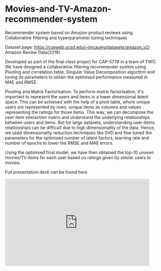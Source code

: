 # Movies-and-TV-Amazon-recommender-system
Recommender system based on Amazon product reviews using Collaborative filtering and hyperparameter tuning techniques

Dataset page: https://cseweb.ucsd.edu/~jmcauley/datasets/amazon_v2/ Amazon Review Data(2018)

Developed as part of the final class project for CAP-5778 in a team of TWO.
We have designed a collaborative filtering recommender system using Pivoting and correlation table, Singular Value Decomposition algorithm and tuning its parameters to obtain the optimised performance measured in MAE and RMSE.

Pivoting and Matrix Factorisation:
To perform matrix factorisation, it's important to represent the users and items in a lower dimensional latent space. This can be achieved with the help of a pivot table, where unique users are represented by rows, unique items as columns and values representing the ratings for those items. This way, we can decompose the user-item interaction matrix and understand the underlying relationships between users and items.
But for large datasets, understanding user-items relationships can be difficult due to high dimensionality of the data. Hence, we used dimensionality reduction techniques like SVD and fine-tuned the parameters for the optimised number of latent factors, learning rate and number of epochs to lower the RMSE and MAE errors. 

Using the optimised final model, we have then obtained the top-10 unseen movies/TV items for each user based on ratings given by similar users to movies.

Full presentation deck can be found here
<iframe src="https://fsu-my.sharepoint.com/personal/lg22k_fsu_edu/_layouts/15/Doc.aspx?sourcedoc={5c7ec3e1-4d4e-4986-b46c-24961fbac891}&amp;action=embedview&amp;wdAr=1.7777777777777777" width="476px" height="288px" frameborder="0">This is an embedded <a target="_blank" href="https://office.com">Microsoft Office</a> presentation, powered by <a target="_blank" href="https://office.com/webapps">Office</a>.</iframe>


